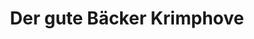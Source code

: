 ---
title: "Der gute Bäcker Krimphove"
url: /muenster/der-gute-baecker-krimphove-warendorfer-strasse/
shop: Bäckerei
---